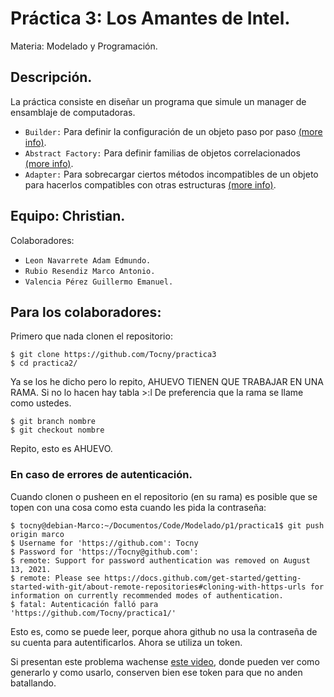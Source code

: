 Práctica 3: Los Amantes de Intel.
====================
Materia: Modelado y Programación.

## Descripción.
La práctica consiste en diseñar un programa que simule un manager de ensamblaje de computadoras.
* `Builder:` Para definir la configuración de un objeto paso por paso [(more info)](https://refactoring.guru/es/design-patterns/builder).
* `Abstract Factory:` Para definir familias de objetos correlacionados [(more info)](https://refactoring.guru/es/design-patterns/abstract-factory).
* `Adapter:` Para sobrecargar ciertos métodos incompatibles de un objeto para hacerlos compatibles con otras estructuras [(more info)](https://refactoring.guru/es/design-patterns/adapter).


## Equipo: Christian.
Colaboradores:
* `Leon Navarrete Adam Edmundo.`
* `Rubio Resendiz Marco Antonio.`
* `Valencia Pérez Guillermo Emanuel.`

## Para los colaboradores:
Primero que nada clonen el repositorio:
```
$ git clone https://github.com/Tocny/practica3
$ cd practica2/
```

Ya se los he dicho pero lo repito, AHUEVO TIENEN QUE TRABAJAR EN UNA RAMA. Si no lo hacen hay tabla >:l
De preferencia que la rama se llame como ustedes.
```
$ git branch nombre
$ git checkout nombre
```
Repito, esto es AHUEVO.

### En caso de errores de autenticación.
Cuando clonen o pusheen en el repositorio (en su rama) es posible que se topen con una cosa como esta cuando les pida la contraseña:
```
$ tocny@debian-Marco:~/Documentos/Code/Modelado/p1/practica1$ git push origin marco
$ Username for 'https://github.com': Tocny
$ Password for 'https://Tocny@github.com': 
$ remote: Support for password authentication was removed on August 13, 2021.
$ remote: Please see https://docs.github.com/get-started/getting-started-with-git/about-remote-repositories#cloning-with-https-urls for information on currently recommended modes of authentication.
$ fatal: Autenticación falló para 'https://github.com/Tocny/practica1/'
```
Esto es, como se puede leer, porque ahora github no usa la contraseña de su cuenta para autentificarlos. Ahora se utiliza un token.

Si presentan este problema wachense [este video](https://www.youtube.com/watch?v=2nzOI-ynXF4&t=308s), donde pueden ver como generarlo y como usarlo, conserven bien ese token para que no anden batallando.

